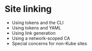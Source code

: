# Site linking

- Using tokens and the CLI
- Using tokens and YAML
- Using link generation
- Using a network-scoped CA
- Special concerns for non-Kube sites
